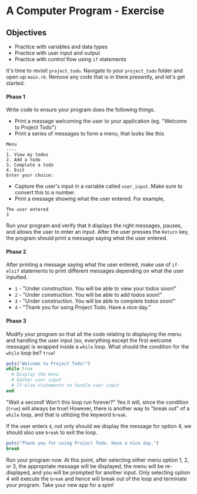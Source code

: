 # A Computer Program - Exercise

## Objectives

* Practice with variables and data types
* Practice with user input and output
* Practice with control flow using `if` statements

It's time to revisit `project_todo`. Navigate to your `project_todo` folder and
open up `main.rb`. Remove any code that is in there presently, and let's get
started.

#### Phase 1

Write code to ensure your program does the following things.

* Print a message welcoming the user to your application (eg. "Welcome to
Project Todo")
* Print a series of messages to form a menu, that looks like this

```
Menu
----
1. View my todos
2. Add a todo
3. Complete a todo
4. Exit
Enter your choice:
```

* Capture the user's input in a variable called `user_input`. Make sure to
  convert this to a number.
* Print a message showing what the user entered. For example,

```
The user entered
3
```

Run your program and verify that it displays the right messages, pauses, and
allows the user to enter an input. After the user presses the `Return` key, the
program should print a message saying what the user entered.

#### Phase 2

After printing a message saying what the user entered, make use of `if-elsif`
statements to print different messages depending on what the user inputted.

* `1` - "Under construction. You will be able to view your todos soon!"
* `2` - "Under construction. You will be able to add todos soon!"
* `3` - "Under construction. You will be able to complete todos soon!"
* `4` - "Thank you for using Project Todo. Have a nice day."

#### Phase 3

Modify your program so that all the code relating to displaying the menu and
handling the user input (so, everything except the first welcome message) is
wrapped inside a `while` loop. What should the condition for the `while` loop
be? `true`!

```ruby
puts("Welcome to Project Todo!")
while true
  # Display the menu
  # Gather user input
  # If-else statements to handle user input
end
```

"Wait a second! Won't this loop run forever?" Yes it will, since the condition
(`true`) will always be true! However, there is another way to "break out" of
a `while` loop, and that is utilizing the keyword `break`.

If the user enters `4`, not only should we display the message for option 4, we
should also use `break` to exit the loop.

```ruby
puts("Thank you for using Project Todo. Have a nice day.")
break
```

Run your program now. At this point, after selecting either menu option 1, 2, or
3, the appropriate message will be displayed, the menu will be re-displayed, and
you will be prompted for another input. Only selecting option 4 will execute the
`break` and hence will break out of the loop and terminate your program. Take
your new app for a spin!
